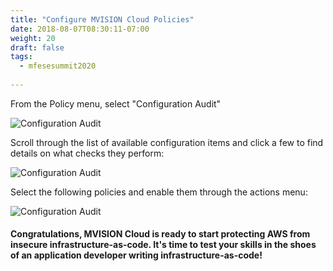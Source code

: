 ```yaml
---
title: "Configure MVISION Cloud Policies"
date: 2018-08-07T08:30:11-07:00
weight: 20
draft: false
tags:
  - mfesesummit2020
  
---
```


From the Policy menu, select "Configuration Audit"

![Configuration Audit](/images/mfe/configaudit.png?classes=border,shadow)

Scroll through the list of available configuration items and click a few to find details on what checks they perform:

![Configuration Audit](/images/mfe/audititemdetails.png?classes=border,shadow)

Select the following policies and enable them through the actions menu:

![Configuration Audit](/images/mfe/shift-left-policy.png?classes=border,shadow)

#### Congratulations, MVISION Cloud is ready to start protecting AWS from insecure infrastructure-as-code.  It's time to test your skills in the shoes of an application developer writing infrastructure-as-code!
